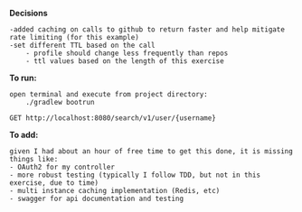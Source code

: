 **Decisions**

    -added caching on calls to github to return faster and help mitigate rate limiting (for this example)
    -set different TTL based on the call 
        - profile should change less frequently than repos
        - ttl values based on the length of this exercise

**To run:**

    open terminal and execute from project directory:
        ./gradlew bootrun

    GET http://localhost:8080/search/v1/user/{username}

**To add:**

    given I had about an hour of free time to get this done, it is missing things like: 
    - OAuth2 for my controller
    - more robust testing (typically I follow TDD, but not in this exercise, due to time)
    - multi instance caching implementation (Redis, etc)
    - swagger for api documentation and testing